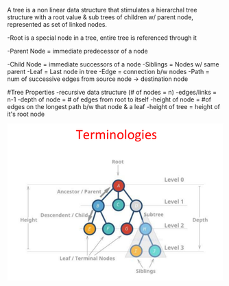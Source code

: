 A tree is a non linear data structure that stimulates a hierarchal tree structure with a root value
& sub trees of children w/ parent node, represented as set of linked nodes.

-Root is a special node in a tree, entire tree is referenced through it


-Parent Node = immediate predecessor of a node


-Child Node = immediate successors of a node
-Siblings = Nodes w/ same parent
-Leaf = Last node in tree
-Edge = connection b/w nodes
-Path = num of successive edges from source node -> destination node

#Tree Properties
-recursive data structure (# of nodes = n)
-edges/links = n-1
-depth of node = # of edges from root to itself
-height of node = #of edges on the longest path b/w that node & a leaf
-height of tree = height of it's root node

![alt text](image.png)

